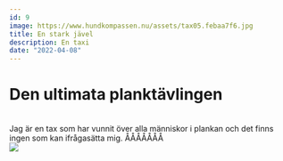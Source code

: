 ```yaml
---
id: 9
image: https://www.hundkompassen.nu/assets/tax05.febaa7f6.jpg
title: En stark jävel
description: En taxi
date: "2022-04-08"
--- 
```


<h1 class="text-xl">Den ultimata planktävlingen</h1>  
<br>
Jag är en tax som har vunnit över alla människor i plankan och det finns ingen som kan ifrågasätta mig.  ÅÅÅÅÅÅÅ
<br>  

<img src="https://encrypted-tbn0.gstatic.com/images?q=tbn:ANd9GcQgwnibdzioaW6DpOWHkuykfUMNWZEtc5UIrM-cfGkUNKUEYEtE4CJC2TONtKNMxuDq_P4&usqp=CAU" class="w-full">  